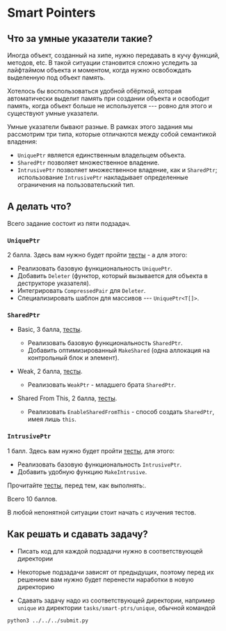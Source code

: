 # Smart Pointers

## Что за умные указатели такие?

Иногда объект, созданный на хипе, нужно передавать в кучу функций, методов, etc.
В такой ситуации становится сложно уследить за лайфтаймом объекта и моментом, 
когда нужно освобождать выделенную под объект память.

Хотелось бы воспользоваться удобной обёрткой,
которая автоматически выделит память при создании объекта
и освободит память, когда объект больше не используется --- 
ровно для этого и существуют умные указатели.

Умные указатели бывают разные. 
В рамках этого задания мы рассмотрим три типа, которые отличаются между собой 
семантикой владения:
* ```UniquePtr``` является единственным владельцем объекта.
* ```SharedPtr``` позволяет множественное владение.
* ```IntrusivePtr``` позволяет множественное владение, как и `SharedPtr`; использование `IntrusivePtr` накладывает определенные ограничения на пользовательский тип.

## А делать что?

Всего задание состоит из пяти подзадач.

### ```UniquePtr```

2 балла. Здесь вам нужно будет пройти [тесты](unique/test.cpp) - а для этого:

   * Реализовать базовую функциональность ```UniquePtr```.
   * Добавить ```Deleter``` (функтор, который вызывается для объекта в 
   деструкторе указателя).
   * Интегрировать ```CompressedPair``` для ```Deleter```.
   * Специализировать шаблон для массивов --- ```UniquePtr<T[]>```.

### ```SharedPtr```

- Basic, 3 балла, [тесты](shared_basic/test.cpp).
   * Реализовать базовую функциональность ```SharedPtr```.
   * Добавить оптимизированный ```MakeShared``` (одна аллокация на 
   контрольный блок и элемент).

- Weak, 2 балла, [тесты](shared_weak/test.cpp).
   * Реализовать ```WeakPtr``` - младшего брата ```SharedPtr```.

- Shared From This, 2 балла, [тесты](shared_from_this/test.cpp).
   * Реализовать ```EnableSharedFromThis``` - способ создать ```SharedPtr```,
   имея лишь ```this```.

### ```IntrusivePtr```

1 балл. Здесь вам нужно будет пройти [тесты](intrusive/test.cpp), для этого:

   * Реализовать базовую функциональность ```IntrusivePtr```.
   * Добавить удобную функцию ```MakeIntrusive```.

Прочитайте [тесты](intrusive/readme.md), перед тем, как выполнять:.

Всего 10 баллов.

В любой непонятной ситуации стоит начать с изучения тестов.

## Как решать и сдавать задачу?

* Писать код для каждой подзадачи нужно в соответствующей директории

* Некоторые подзадачи зависят от предыдущих, поэтому перед их решением вам нужно будет перенести наработки в новую директорию

* Сдавать задачу надо из соответствующей директории, например `unique` из директории `tasks/smart-ptrs/unique`, обычной командой

```
python3 ../../../submit.py
```
